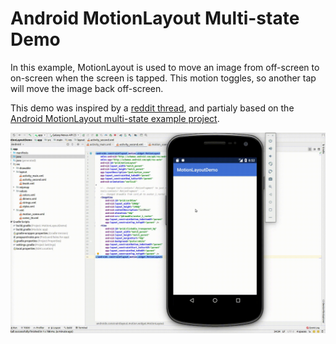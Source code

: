 # Android MotionLayout Multi-state Demo

In this example, MotionLayout is used to move an image from off-screen to on-screen when the screen is tapped. This motion toggles, so another tap will move the image back off-screen.

This demo was inspired by a [reddit thread](https://www.reddit.com/r/androiddev/comments/g1z01e/motionlayout_constraining_off_the_screen/), and partialy based on the [Android MotionLayout multi-state example project](https://developer.android.com/training/constraint-layout/motionlayout/examples#multi-state).

![MotionLayout moves images on-screen and off-screen with a click](https://github.com/fullStackOasis/android-demo-motion-layout-multi-state/raw/master/output-cut.gif)
